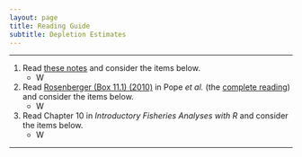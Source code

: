 ```yaml
---
layout: page
title: Reading Guide
subtitle: Depletion Estimates
---
```


----

1. Read [these notes](BKG.html) and consider the items below.
    * W
1. Read [Rosenberger (Box 11.1) (2010)](Popeetal-2010-Box11-1.pdf) in Pope *et al.* (the [complete reading](http://www.fs.fed.us/rm/pubs_other/rmrs_2010_pope_k001.pdf)) and consider the items below.
    * W
1. Read Chapter 10 in *Introductory Fisheries Analyses with R* and consider the items below.
    * W

----
